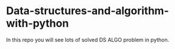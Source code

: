 # Data-structures-and-algorithm-with-python
In this repo you will see lots of solved DS ALGO problem in python.
